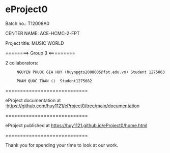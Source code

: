 # eProject0

Batch no.: T12008A0

CENTER NAME: ACE-HCMC-2-FPT

Project title: MUSIC WORLD

========> Group 3 <=========

2 collaborators:

         NGUYEN PHUOC GIA HUY (huynpgts2008005@fpt.edu.vn) Student 1275063

         PHAM QUOC TOAN ()	Student1275082
============================

eProject documentation at :https://github.com/huy1121/eProject0/tree/main/documentation

============================

eProject published at https://huy1121.github.io/eProject0/home.html

============================

Thank you for spending your time to look at our work.
